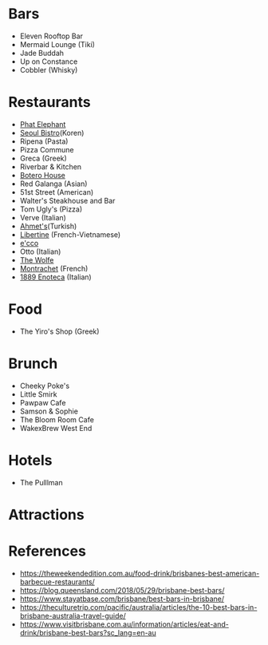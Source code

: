# Bars
* Eleven Rooftop Bar
* Mermaid Lounge (Tiki)
* Jade Buddah
* Up on Constance
* Cobbler (Whisky)

# Restaurants
* [Phat Elephant](http://phatelephant.com.au)
* [Seoul Bistro](https://www.seoulbistro.com.au/)(Koren)
* Ripena (Pasta)
* Pizza Commune
* Greca (Greek)
* Riverbar & Kitchen
* [Botero House](https://www.boterohouse.com.au/)
* Red Galanga (Asian)
* 51st Street (American)
* Walter's Steakhouse and Bar
* Tom Ugly's (Pizza)
* Verve (Italian)
* [Ahmet's](http://ahmets.com/)(Turkish)
* [Libertine](http://libertine.net.au/) (French-Vietnamese)
* [e'cco](https://eccobistro.com.au/)
* Otto (Italian)
* [The Wolfe](http://thewolfeeastbrisbane.com.au/)
* [Montrachet](http://montrachet.com.au/) (French)
* [1889 Enoteca](https://www.1889enoteca.com.au) (Italian)

# Food
* The Yiro's Shop (Greek)

# Brunch
* Cheeky Poke's
* Little Smirk
* Pawpaw Cafe
* Samson & Sophie
* The Bloom Room Cafe
* WakexBrew West End

# Hotels
* The Pulllman

# Attractions

# References
* https://theweekendedition.com.au/food-drink/brisbanes-best-american-barbecue-restaurants/
* https://blog.queensland.com/2018/05/29/brisbane-best-bars/
* https://www.stayatbase.com/brisbane/best-bars-in-brisbane/
* https://theculturetrip.com/pacific/australia/articles/the-10-best-bars-in-brisbane-australia-travel-guide/
* https://www.visitbrisbane.com.au/information/articles/eat-and-drink/brisbane-best-bars?sc_lang=en-au
